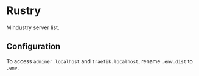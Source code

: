 # Rustry

Mindustry server list.

## Configuration

To access `adminer.localhost` and `traefik.localhost`, rename `.env.dist` to `.env`.
